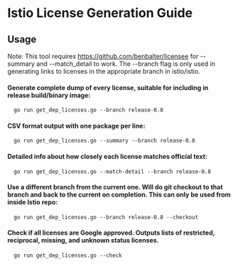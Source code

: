 # Istio License Generation Guide
## Usage
Note: This tool requires https://github.com/benbalter/licensee for --summary and --match_detail to work.
The --branch flag is only used in generating links to licenses in the appropriate branch in istio/istio. 
#### Generate complete dump of every license, suitable for including in release build/binary image:
      go run get_dep_licenses.go --branch release-0.8
#### CSV format output with one package per line:
      go run get_dep_licenses.go --summary --branch release-0.8
#### Detailed info about how closely each license matches official text:
      go run get_dep_licenses.go --match-detail --branch release-0.8
#### Use a different branch from the current one. Will do git checkout to that branch and back to the current on completion. This can only be used from inside Istio repo:
      go run get_dep_licenses.go --branch release-0.8 --checkout
#### Check if all licenses are Google approved. Outputs lists of restricted, reciprocal, missing, and unknown status licenses.
      go run get_dep_licenses.go --check